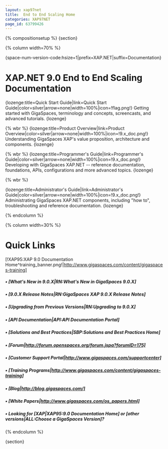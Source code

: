 ```yaml
---
layout: xap97net
title:  End to End Scaling Home
categories: XAP97NET
page_id: 63799426
---
```


{% compositionsetup %}
{section}

{% column width=70% %}

{space-num-version-code:hsize=1|prefix=XAP.NET|suffix=Documentation}

# XAP.NET 9.0 End to End Scaling Documentation

{lozenge:title=Quick Start Guide|link=Quick Start Guide|color=silver|arrow=none|width=100%|icon=!flag.png!}
Getting started with GigaSpaces, terminology and concepts, screencasts, and advanced tutorials.
{lozenge}

{% wbr %}
{lozenge:title=Product Overview|link=Product Overview|color=silver|arrow=none|width=100%|icon=!9.x_doc.png!}
Understanding GigaSpaces XAP's value proposition, architecture and components.
{lozenge}

{% wbr %}
{lozenge:title=Programmer's Guide|link=Programmer's Guide|color=silver|arrow=none|width=100%|icon=!9.x_doc.png!}
Developing with GigaSpaces XAP.NET -- reference documentation, foundations, APIs, configurations and more advanced topics.
{lozenge}

{% wbr %}

{lozenge:title=Administrator's Guide|link=Administrator's Guide|color=silver|arrow=none|width=100%|icon=!9.x_doc.png!}
Administrating GigaSpaces XAP.NET components, including "how to", troubleshooting and reference documentation.
{lozenge}

{% endcolumn %}

{% column width=30% %}

# Quick Links

[!XAP95:XAP 9.0 Documentation Home^training_banner.png!|http://www.gigaspaces.com/content/gigaspaces-training]

##### &bull; [What's New in 9.0.X|RN:What's New in GigaSpaces 9.0.X]

##### &bull; [9.0.X Release Notes|RN:GigaSpaces XAP 9.0.X Release Notes]

##### &bull; [Upgrading from Previous Versions|RN:Upgrading to 9.0.X]

##### &bull; [API Documentation|API:API Documentation Portal]

##### &bull; [Solutions and Best Practices|SBP:Solutions and Best Practices Home]

##### &bull; [Forum|http://forum.openspaces.org/forum.jspa?forumID=175]

##### &bull; [Customer Support Portal|http://www.gigaspaces.com/supportcenter]

##### &bull; [Training Programs|http://www.gigaspaces.com/content/gigaspaces-training]

##### &bull; [Blog|http://blog.gigaspaces.com/]

##### &bull; [White Papers|http://www.gigaspaces.com/os_papers.html]

##### &bull; Looking for **[**XAP**|XAP95:9.0 Documentation Home]** or **[**other versions**|ALL:Choose a GigaSpaces Version]**?

{% endcolumn %}

{section}
